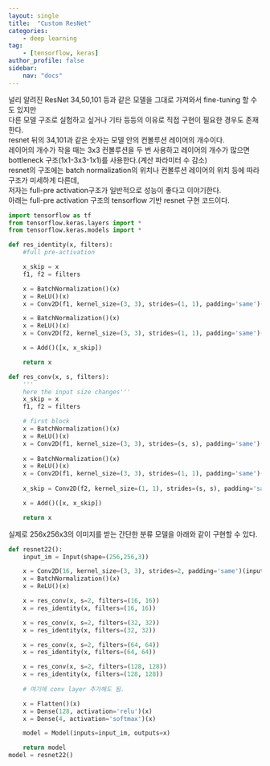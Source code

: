 ```yaml
---
layout: single
title:  "Custom ResNet"
categories: 
    - deep learning
tag:
    - [tensorflow, keras]    
author_profile: false
sidebar:
    nav: "docs"
---
```


널리 알려진 ResNet 34,50,101 등과 같은 모델을 그대로 가져와서 fine-tuning 할 수도 있지만  
다른 모델 구조로 실험하고 싶거나 기타 등등의 이유로 직접 구현이 필요한 경우도 존재한다.  
resnet 뒤의 34,101과 같은 숫자는 모델 안의 컨볼루션 레이어의 개수이다.  
레이어의 개수가 작을 때는 3x3 컨볼루션을 두 번 사용하고
레이어의 개수가 많으면 bottleneck 구조(1x1-3x3-1x1)를 사용한다.(계산 파라미터 수 감소)  
resnet의 구조에는 batch normalization의 위치나 컨볼루션 레이어의 위치 등에 따라 구조가 미세하게 다른데,  
저자는 full-pre activation구조가 일반적으로 성능이 좋다고 이야기한다.  
아래는 full-pre activation 구조의 tensorflow 기반 resnet 구현 코드이다.  


```python
import tensorflow as tf
from tensorflow.keras.layers import *
from tensorflow.keras.models import *

def res_identity(x, filters): 
    #full pre-activation

    x_skip = x 
    f1, f2 = filters

    x = BatchNormalization()(x)
    x = ReLU()(x)
    x = Conv2D(f1, kernel_size=(3, 3), strides=(1, 1), padding='same')(x)

    x = BatchNormalization()(x)
    x = ReLU()(x)
    x = Conv2D(f2, kernel_size=(3, 3), strides=(1, 1), padding='same')(x)

    x = Add()([x, x_skip])

    return x

def res_conv(x, s, filters):
    '''
    here the input size changes''' 
    x_skip = x
    f1, f2 = filters

    # first block
    x = BatchNormalization()(x)
    x = ReLU()(x)   
    x = Conv2D(f1, kernel_size=(3, 3), strides=(s, s), padding='same')(x)
       
    x = BatchNormalization()(x)
    x = ReLU()(x)    
    x = Conv2D(f1, kernel_size=(3, 3), strides=(1, 1), padding='same')(x)
    
    x_skip = Conv2D(f2, kernel_size=(1, 1), strides=(s, s), padding='same')(x_skip)

    x = Add()([x, x_skip])

    return x
```

실제로 256x256x3의 이미지를 받는 간단한 분류 모델을 아래와 같이 구현할 수 있다.

```python
def resnet22():
    input_im = Input(shape=(256,256,3)) 

    x = Conv2D(16, kernel_size=(3, 3), strides=2, padding='same')(input_im)
    x = BatchNormalization()(x)
    x = ReLU()(x)    

    x = res_conv(x, s=2, filters=(16, 16))
    x = res_identity(x, filters=(16, 16))

    x = res_conv(x, s=2, filters=(32, 32))
    x = res_identity(x, filters=(32, 32))

    x = res_conv(x, s=2, filters=(64, 64))
    x = res_identity(x, filters=(64, 64))

    x = res_conv(x, s=2, filters=(128, 128))
    x = res_identity(x, filters=(128, 128))
    
    # 여기에 conv layer 추가해도 됨.

    x = Flatten()(x)
    x = Dense(128, activation='relu')(x)
    x = Dense(4, activation='softmax')(x)

    model = Model(inputs=input_im, outputs=x)

    return model
model = resnet22()
```